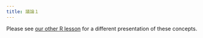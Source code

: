 ```yaml
---
title: 議論１
---
```


Please see [our other R lesson][r-gap] for a different presentation of these concepts.

[r-gap]: https://swcarpentry.github.io/r-novice-gapminder/
